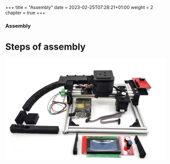 +++
title = "Assembly"
date = 2023-02-25T07:28:21+01:00
weight = 2
chapter = true
+++

### Assembly

# Steps of assembly

![image](IMG_20230223_115842.jpg)
